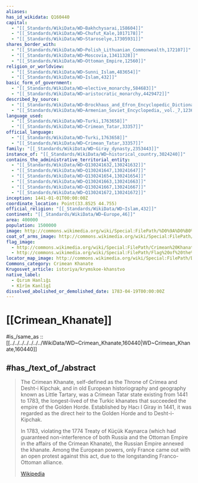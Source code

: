 ```yaml
---
aliases:
has_id_wikidata: Q160440
capital:
  - "[[_Standards/WikiData/WD~Bakhchysarai,158604]]"
  - "[[_Standards/WikiData/WD~Chufut_Kale,1017178]]"
  - "[[_Standards/WikiData/WD~Staroselye,17305931]]"
shares_border_with:
  - "[[_Standards/WikiData/WD~Polish_Lithuanian_Commonwealth,172107]]"
  - "[[_Standards/WikiData/WD~Moscovia,13411328]]"
  - "[[_Standards/WikiData/WD~Ottoman_Empire,12560]]"
religion_or_worldview:
  - "[[_Standards/WikiData/WD~Sunni_Islam,483654]]"
  - "[[_Standards/WikiData/WD~Islam,432]]"
basic_form_of_government:
  - "[[_Standards/WikiData/WD~elective_monarchy,584683]]"
  - "[[_Standards/WikiData/WD~aristocratic_monarchy,4429472]]"
described_by_source:
  - "[[_Standards/WikiData/WD~Brockhaus_and_Efron_Encyclopedic_Dictionary,602358]]"
  - "[[_Standards/WikiData/WD~Armenian_Soviet_Encyclopedia,_vol._7,123625363]]"
language_used:
  - "[[_Standards/WikiData/WD~Turki,1763658]]"
  - "[[_Standards/WikiData/WD~Crimean_Tatar,33357]]"
official_language:
  - "[[_Standards/WikiData/WD~Turki,1763658]]"
  - "[[_Standards/WikiData/WD~Crimean_Tatar,33357]]"
family: "[[_Standards/WikiData/WD~Giray_dynasty,2353443]]"
instance_of: "[[_Standards/WikiData/WD~historical_country,3024240]]"
contains_the_administrative_territorial_entity:
  - "[[_Standards/WikiData/WD~Q130241632,130241632]]"
  - "[[_Standards/WikiData/WD~Q130241647,130241647]]"
  - "[[_Standards/WikiData/WD~Q130241654,130241654]]"
  - "[[_Standards/WikiData/WD~Q130241663,130241663]]"
  - "[[_Standards/WikiData/WD~Q130241667,130241667]]"
  - "[[_Standards/WikiData/WD~Q130241672,130241672]]"
inception: 1441-01-01T00:00:00Z
coordinate_location: Point(33.8525 44.755)
official_religion: "[[_Standards/WikiData/WD~Islam,432]]"
continent: "[[_Standards/WikiData/WD~Europe,46]]"
area: 400000
population: 1500000
image: http://commons.wikimedia.org/wiki/Special:FilePath/%D0%9A%D0%B0%D1%80%D0%BB%D0%BE%20%D0%91%D0%BE%D1%81%D1%81%D0%BE%D0%BB%D0%B8.%20%D0%A5%D0%B0%D0%BD%D1%81%D0%BA%D0%B8%D0%B9%20%D0%B4%D0%B2%D0%BE%D1%80%D0%B5%D1%86.jpg
coat_of_arms_image: http://commons.wikimedia.org/wiki/Special:FilePath/Coat%20of%20arms%20of%20Crimean%20Khanate.svg
flag_image:
  - http://commons.wikimedia.org/wiki/Special:FilePath/Crimean%20Khanate%20Flag.png
  - http://commons.wikimedia.org/wiki/Special:FilePath/Flag%20of%20the%20Crimean%20Khanate%20%2815th%20century%29.svg
locator_map_image: http://commons.wikimedia.org/wiki/Special:FilePath/De%20Landschappen%20der%20Percoptize%20en%20Nogaize%20Tartares%2C%20Circassen%2C%20P%20Van%20der%20Aa%20%28Leiden%2C%201707%29.jpg
Commons_category: Crimean Khanate
Krugosvet_article: istoriya/krymskoe-khanstvo
native_label:
  - Qırım Hanlığı
  - Kîrîm Kanlîgî
dissolved_abolished_or_demolished_date: 1783-04-19T00:00:00Z
---
```


# [[Crimean_Khanate]] 

#is_/same_as :: [[../../../../../../../WikiData/WD~Crimean_Khanate,160440|WD~Crimean_Khanate,160440]] 

## #has_/text_of_/abstract 

> The Crimean Khanate, self-defined as the Throne of Crimea and Desht-i Kipchak, 
> and in old European historiography and geography known as Little Tartary, 
> was a Crimean Tatar state existing from 1441 to 1783, 
> the longest-lived of the Turkic khanates that succeeded the empire of the Golden Horde. 
> Established by Hacı I Giray in 1441, it was regarded as the direct heir to the Golden Horde and to Desht-i-Kipchak.
>
> In 1783, violating the 1774 Treaty of Küçük Kaynarca (which had guaranteed non-interference of both Russia and the Ottoman Empire in the affairs of the Crimean Khanate), the Russian Empire annexed the khanate. Among the European powers, only France came out with an open protest against this act, due to the longstanding Franco-Ottoman alliance.
>
> [Wikipedia](https://en.wikipedia.org/wiki/Crimean%20Khanate) 

